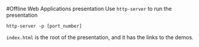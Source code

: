 #Offline Web Applications presentation
Use `http-server` to run the presentation
```
http-server -p [port_number]
```
`index.html` is the root of the presentation, and it has the links to the demos.